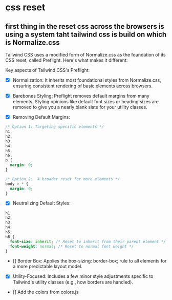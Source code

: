 # css reset

## first thing in the reset css across the browsers is using a system taht tailwind css is build on which is Normalize.css

Tailwind CSS uses a modified form of Normalize.css as the foundation of its CSS reset,
called Preflight. Here's what makes it different:

Key aspects of Tailwind CSS's Preflight:

- [x] Normalization: It inherits most foundational styles from Normalize.css, ensuring consistent rendering of basic elements across browsers.

- [x] Barebones Styling: Preflight removes default margins from many elements. Styling opinions like default font sizes or heading sizes are removed to give you a nearly blank slate for your utility classes.

- [x] Removing Default Margins:

```css
/* Option 1: Targeting specific elements */
h1,
h2,
h3,
h4,
h5,
h6,
p {
  margin: 0;
}

/* Option 2:  A broader reset for more elements */
body > * {
  margin: 0;
}
```

- [x] Neutralizing Default Styles:

```css
h1,
h2,
h3,
h4,
h5,
h6 {
  font-size: inherit; /* Reset to inherit from their parent element */
  font-weight: normal; /* Reset to normal font weight */
}
```

- [] Border Box: Applies the box-sizing: border-box; rule to all elements for a more predictable layout model.

- [x] Utility-Focused: Includes a few minor style adjustments specific to Tailwind's utility
      classes (e.g., how borders are handled).

- [] Add the colors from colors.js
